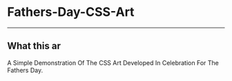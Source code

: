 # Fathers-Day-CSS-Art
 
---
## What this ar
A Simple Demonstration Of The CSS Art Developed In Celebration For The Fathers Day.
